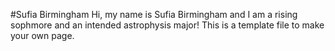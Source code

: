 #Sufia Birmingham
Hi, my name is Sufia Birmingham and I am a rising sophmore and an intended astrophysis major!
This is a template file to make your own page.
